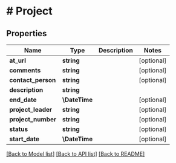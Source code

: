 # # Project

## Properties

Name | Type | Description | Notes
------------ | ------------- | ------------- | -------------
**at_url** | **string** |  | [optional]
**comments** | **string** |  | [optional]
**contact_person** | **string** |  | [optional]
**description** | **string** |  |
**end_date** | **\DateTime** |  | [optional]
**project_leader** | **string** |  | [optional]
**project_number** | **string** |  | [optional]
**status** | **string** |  | [optional]
**start_date** | **\DateTime** |  | [optional]

[[Back to Model list]](../../README.md#models) [[Back to API list]](../../README.md#endpoints) [[Back to README]](../../README.md)
